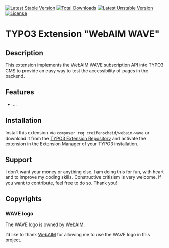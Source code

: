 [![Latest Stable Version](http://poser.pugx.org/creifenscheid/webaim-wave/v)](https://packagist.org/packages/creifenscheid/webaim-wave) [![Total Downloads](http://poser.pugx.org/creifenscheid/webaim-wave/downloads)](https://packagist.org/packages/creifenscheid/webaim-wave) [![Latest Unstable Version](http://poser.pugx.org/creifenscheid/webaim-wave/v/unstable)](https://packagist.org/packages/creifenscheid/webaim-wave) [![License](http://poser.pugx.org/creifenscheid/webaim-wave/license)](https://packagist.org/packages/creifenscheid/webaim-wave)

# TYPO3 Extension "WebAIM WAVE"
## Description
This extension implements the WebAIM WAVE subscription API into TYPO3 CMS to provide an easy way to test the accessibility of pages in the backend.

## Features
- ...

## Installation
Install this extension via `composer req creifenscheid/webaim-wave` or download it from the [TYPO3 Extension Repository](https://extensions.typo3.org/extension/webaim_wave/) and activate
the extension in the Extension Manager of your TYPO3 installation.

## Support
I don't want your money or anything else.
I am doing this for fun, with heart and to improve my coding skills.
Constructive critisism is very welcome.
If you want to contribute, feel free to do so.
Thank you!

## Copyrights
### WAVE logo
The WAVE logo is owned by [WebAIM](https://webaim.org/).

I’d like to thank [WebAIM](https://webaim.org/) for allowing me to use the WAVE logo in this project.